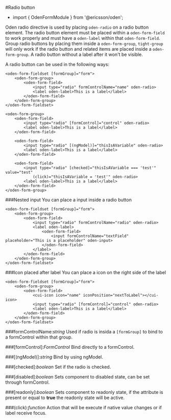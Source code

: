 [//]: # (title: Radio button)
[//]: # (category: Oden form elements)
[//]: # (icon: fa-check-square-o)

#Radio button
* import { OdenFormModule } from '@ericsson/oden';

Oden radio directive is used by placing ``oden-radio`` on a radio button element. The radio button element must be
placed within a ``oden-form-field`` to work properly and must have a ``oden-label`` within that ``oden-form-field``.
Group radio buttons by placing them inside a ``oden-form-group``, ``tight-group`` will only work if the radio button and
related items are placed inside a ``oden-form-group``. A radio button without a label after it won't be visible.

A radio button can be used in the following ways:
```
<oden-form-fieldset [formGroup]="form">
    <oden-form-group>
        <oden-form-field>
            <input type="radio" formControlName="name" oden-radio>
            <label oden-label>This is a label</label>
        </oden-form-field>
    </oden-form-group>
</oden-form-fieldset>

<oden-form-group>
    <oden-form-field>
        <input type="radio" [formControl]="control" oden-radio>
        <label oden-label>This is a label</label>
    </oden-form-field>

    <oden-form-field>
        <input type="radio" [(ngModel)]="thisIsAVariable" oden-radio>
        <label oden-label>This is a label</label>
    </oden-form-field>

    <oden-form-field>
        <input type="radio" [checked]="thisIsAVariable === 'test'" value="test"
            (click)="thisIsAVariable = 'test'" oden-radio>
        <label oden-label>This is a label</label>
    </oden-form-field>
</oden-form-group>
```

###Nested input
You can place a input inside a radio button
```
<oden-form-fieldset [formGroup]="form">
    <oden-form-group>
        <oden-form-field>
            <input type="radio" formControlName="radio" oden-radio>
            <label oden-label>
                <oden-form-field>
                    <input formControlName="textField" placeholder="This is a placeholder" oden-input>
                </oden-form-field>
            </label>
        </oden-form-field>
    </oden-form-group>
</oden-form-fieldset>
```

###Icon placed after label
You can place a icon on the right side of the label
```
<oden-form-fieldset [formGroup]="form">
    <oden-form-group>
        <oden-form-field>
            <cui-icon icon="name" iconPosition="nextToLabel"></cui-icon>
            <input type="radio" [formControl]="control" oden-radio>
            <label oden-label>This is a label</label>
        </oden-form-field>
    </oden-form-group>
</oden-form-fieldset>
```

###formControlName:_string_
Used if radio is insida a ``[formGroup]`` to bind to a formControl within that group.

###[formControl]:_FormControl_
Bind directly to a formControl.

###[(ngModel)]:_string_
Bind by using ngModel.

###[checked]:_boolean_
Set if the radio is checked.

###[disabled]:_boolean_
Sets component to disabled state, can be set through formControl.

###[readonly]:_boolean_
Sets component to readonly state, if the attribute is present or equal to __true__ the readonly state will be active.

###(click):_function_
Action that will be execute if native value changes or if label receive focus.
